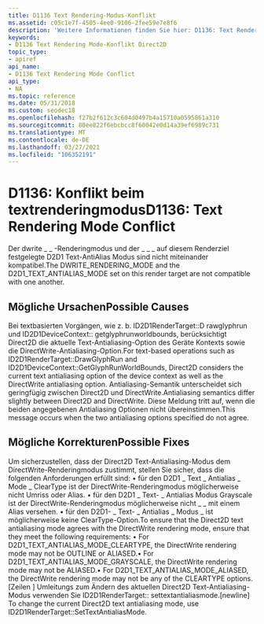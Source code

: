 ```yaml
---
title: D1136 Text Rendering-Modus-Konflikt
ms.assetid: c05c1e7f-4505-4ee0-9106-2fee59e7e8f6
description: 'Weitere Informationen finden Sie hier: D1136: Text Rendering Mode Conflict'
keywords:
- D1136 Text Rendering Mode-Konflikt Direct2D
topic_type:
- apiref
api_name:
- D1136 Text Rendering Mode Conflict
api_type:
- NA
ms.topic: reference
ms.date: 05/31/2018
ms.custom: seodec18
ms.openlocfilehash: f27b2f612c3c604d0497b4a15710a0595861a310
ms.sourcegitcommit: 80ee822f6ebcbcc8f60042e0d14a39ef6989c731
ms.translationtype: MT
ms.contentlocale: de-DE
ms.lasthandoff: 03/27/2021
ms.locfileid: "106352191"
---
```

# <a name="d1136-text-rendering-mode-conflict"></a><span data-ttu-id="cc7e4-104">D1136: Konflikt beim textrenderingmodus</span><span class="sxs-lookup"><span data-stu-id="cc7e4-104">D1136: Text Rendering Mode Conflict</span></span>

<span data-ttu-id="cc7e4-105">Der dwrite \_ \_ -Renderingmodus und der \_ \_ \_ auf diesem Renderziel festgelegte D2D1 Text-AntiAlias Modus sind nicht miteinander kompatibel.</span><span class="sxs-lookup"><span data-stu-id="cc7e4-105">The DWRITE\_RENDERING\_MODE and the D2D1\_TEXT\_ANTIALIAS\_MODE set on this render target are not compatible with one another.</span></span>






 

## <a name="possible-causes"></a><span data-ttu-id="cc7e4-106">Mögliche Ursachen</span><span class="sxs-lookup"><span data-stu-id="cc7e4-106">Possible Causes</span></span>

<span data-ttu-id="cc7e4-107">Bei textbasierten Vorgängen, wie z. b. ID2D1RenderTarget::D rawglyphrun und ID2D1DeviceContext:: getglyphrunworldbounds, berücksichtigt Direct2D die aktuelle Text-Antialiasing-Option des Geräte Kontexts sowie die DirectWrite-Antialiasing-Option.</span><span class="sxs-lookup"><span data-stu-id="cc7e4-107">For text-based operations such as ID2D1RenderTarget::DrawGlyphRun and ID2D1DeviceContext::GetGlyphRunWorldBounds, Direct2D considers the current text antialiasing option of the device context as well as the DirectWrite antialiasing option.</span></span> <span data-ttu-id="cc7e4-108">Antialiasing-Semantik unterscheidet sich geringfügig zwischen Direct2D und DirectWrite.</span><span class="sxs-lookup"><span data-stu-id="cc7e4-108">Antialiasing semantics differ slightly between Direct2D and DirectWrite.</span></span> <span data-ttu-id="cc7e4-109">Diese Meldung tritt auf, wenn die beiden angegebenen Antialiasing Optionen nicht übereinstimmen.</span><span class="sxs-lookup"><span data-stu-id="cc7e4-109">This message occurs when the two antialiasing options specified do not agree.</span></span>

## <a name="possible-fixes"></a><span data-ttu-id="cc7e4-110">Mögliche Korrekturen</span><span class="sxs-lookup"><span data-stu-id="cc7e4-110">Possible Fixes</span></span>

<span data-ttu-id="cc7e4-111">Um sicherzustellen, dass der Direct2D Text-Antialiasing-Modus dem DirectWrite-Renderingmodus zustimmt, stellen Sie sicher, dass die folgenden Anforderungen erfüllt sind: • für den D2D1 \_ Text \_ Antialias \_ Mode \_ ClearType ist der DirectWrite-Renderingmodus möglicherweise nicht Umriss oder Alias. • für den D2D1 \_ Text- \_ Antialias Modus Grayscale ist der DirectWrite-Renderingmodus möglicherweise nicht \_ \_ mit einem Alias versehen. • für den D2D1- \_ Text- \_ Antialias \_ Modus \_ ist möglicherweise keine ClearType-Option.</span><span class="sxs-lookup"><span data-stu-id="cc7e4-111">To ensure that the Direct2D text antialiasing mode agrees with the DirectWrite rendering mode, ensure that they meet the following requirements: • For D2D1\_TEXT\_ANTIALIAS\_MODE\_CLEARTYPE, the DirectWrite rendering mode may not be OUTLINE or ALIASED.• For D2D1\_TEXT\_ANTIALIAS\_MODE\_GRAYSCALE, the DirectWrite rendering mode may not be ALIASED.• For D2D1\_TEXT\_ANTIALIAS\_MODE\_ALIASED, the DirectWrite rendering mode may not be any of the CLEARTYPE options.</span></span> <span data-ttu-id="cc7e4-112">\[Zeilen \] Umleitungs zum Ändern des aktuellen Direct2D Text-Antialiasing-Modus verwenden Sie ID2D1RenderTarget:: settextantialiasmode.</span><span class="sxs-lookup"><span data-stu-id="cc7e4-112">\[newline\] To change the current Direct2D text antialiasing mode, use ID2D1RenderTarget::SetTextAntialiasMode.</span></span>

 

 




